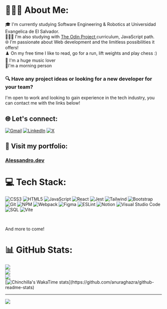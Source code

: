# 🙋🏽‍♂️ About Me:
🎓 I'm currently studying Software Engineering & Robotics at Universidad Evangelica de El Salvador. <br>👨🏽‍💻 I'm also studying with <a href="https://www.theodinproject.com/dashboard">The Odin Project </a>curriculum, JavaScript path.<br>🌐 I'm passionate about Web development and the limitless possibilities it offers!<br>♟️ On my free time I like to read, go for a run, lift weights and play chess :)<br>🎵 I'm a huge music lover <br>🌅I'm a morning person 

### 🔍 Have any project ideas or looking for a new developer for your team?
I'm open to work and looking to gain experience in the tech industry, you can contact me with the links below!

## 🌐 Let's connect:

[![Gmail](https://img.shields.io/badge/Gmail-D14836?style=for-the-badge&logo=gmail&logoColor=white)](https://mail.google.com/mail/?view=cm&to=alessandroch.dev@gmail.com)
[![LinkedIn](https://img.shields.io/badge/linkedin-%230077B5.svg?style=for-the-badge&logo=linkedin&logoColor=white)](https://linkedin.com/in/alessandro-chinchilla-)
[![X](https://img.shields.io/badge/X-%23000000.svg?style=for-the-badge&logo=X&logoColor=white)](https://x.com/chnchia_)

## 💼 Visit my portfolio: 
### <a href="https://chinchilla15.github.io/portfolio/">Alessandro.dev</a>


# 💻 Tech Stack:
![CSS3](https://img.shields.io/badge/css3-%231572B6.svg?style=for-the-badge&logo=css3&logoColor=white) 
![HTML5](https://img.shields.io/badge/html5-%23E34F26.svg?style=for-the-badge&logo=html5&logoColor=white) 
![JavaScript](https://img.shields.io/badge/javascript-%23323330.svg?style=for-the-badge&logo=javascript&logoColor=%23F7DF1E) 
![React](https://img.shields.io/badge/react-%2320232a.svg?style=for-the-badge&logo=react&logoColor=%2361DAFB) 
![Jest](https://img.shields.io/badge/-jest-%23C21325?style=for-the-badge&logo=jest&logoColor=white)
![Tailwind](https://img.shields.io/badge/Tailwind_CSS-38B2AC?style=for-the-badge&logo=tailwind-css&logoColor=white)
![Bootstrap](https://img.shields.io/badge/bootstrap-%238511FA.svg?style=for-the-badge&logo=bootstrap&logoColor=white) 
![Git](https://img.shields.io/badge/git-%23F05033.svg?style=for-the-badge&logo=git&logoColor=white)
![NPM](https://img.shields.io/badge/NPM-%23CB3837.svg?style=for-the-badge&logo=npm&logoColor=white) 
![Webpack](https://img.shields.io/badge/webpack-%238DD6F9.svg?style=for-the-badge&logo=webpack&logoColor=black)
![Figma](https://img.shields.io/badge/figma-%23F24E1E.svg?style=for-the-badge&logo=figma&logoColor=white) ![ESLint](https://img.shields.io/badge/ESLint-4B3263?style=for-the-badge&logo=eslint&logoColor=white) ![Notion](https://img.shields.io/badge/Notion-%23000000.svg?style=for-the-badge&logo=notion&logoColor=white)
![Visual Studio Code](https://img.shields.io/badge/Visual%20Studio%20Code-0078d7.svg?style=for-the-badge&logo=visual-studio-code&logoColor=white)
![SQL](https://img.shields.io/badge/MySQL-005C84?style=for-the-badge&logo=mysql&logoColor=white)
![Vite](https://img.shields.io/badge/Vite-B73BFE?style=for-the-badge&logo=vite&logoColor=FFD62E)

<br>

And more to come!
# 📊 GitHub Stats:
![](https://github-readme-stats.vercel.app/api?username=Chinchilla15&theme=tokyonight&hide_border=false&include_all_commits=false&count_private=false)<br/>
![](https://github-readme-streak-stats.herokuapp.com/?user=Chinchilla15&theme=tokyonight&hide_border=false)<br/>
![](https://github-readme-stats.vercel.app/api/top-langs/?username=Chinchilla15&theme=tokyonight&hide_border=false&include_all_commits=false&count_private=false&layout=pie)<br/>
[![Chinchilla's WakaTime stats](https://github-readme-stats.vercel.app/api/wakatime?username=Chinchilla&theme=tokyonight&hide_progress=true&custom_title=Coding...)](https://github.com/anuraghazra/github-readme-stats)


---
[![](https://visitcount.itsvg.in/api?id=Chinchilla15&icon=5&color=1)](https://visitcount.itsvg.in)

<!-- Proudly created with GPRM ( https://gprm.itsvg.in ) -->
